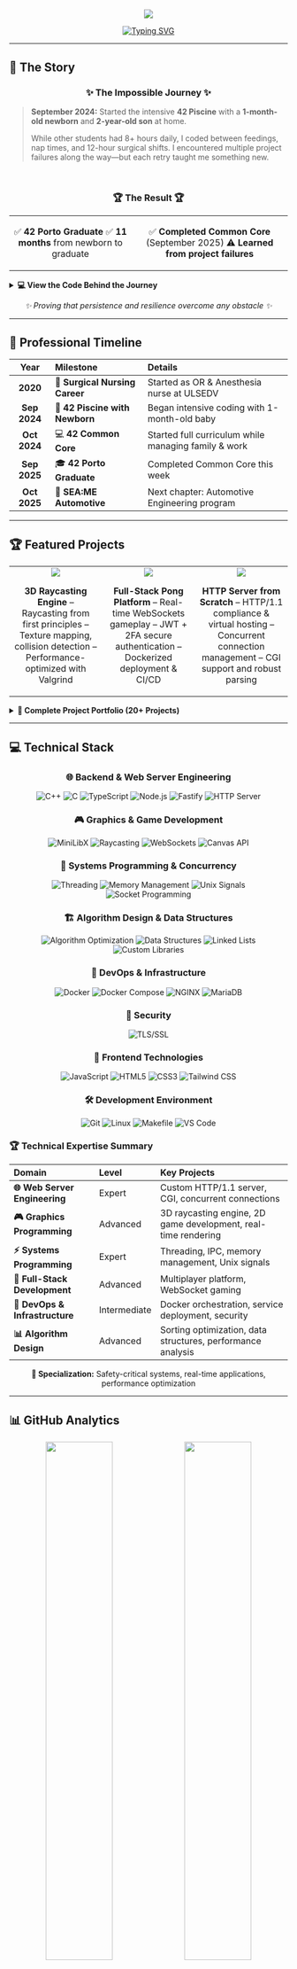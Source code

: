 #

<div align="center">

<img src="https://capsule-render.vercel.app/api?type=waving&color=gradient&customColorList=0,2,2,5,30&height=200&section=header&text=Melanie%20Reis&fontSize=80&fontAlign=50&fontAlignY=40&fontColor=ffffff&desc=From%20Surgery%20to%20Software%20Engineering&descAlign=50&descAlignY=60&animation=fadeIn" />

</div>

<div align="center">

[![Typing SVG](https://readme-typing-svg.demolab.com/?lines=🩺+5+Years+Surgical+Nurse;💻+42+Porto+Graduate;👶+Coded+with+1-month-old+newborn;🎓+Finished+Common+Core+Sept+2025;🚀+Starting+SEA%3AME+October+2025&font=Inter&size=20&duration=3000&pause=1000&color=2F855A&center=true&vCenter=true&width=600&height=100)](https://git.io/typing-svg)

</div>

---

## 🌟 The Story

<div align="center">

### ✨ The Impossible Journey ✨

</div>

> **September 2024:** Started the intensive **42 Piscine** with a **1-month-old newborn** and **2-year-old son** at home.
>
> While other students had 8+ hours daily, I coded between feedings, nap times, and 12-hour surgical shifts. I encountered multiple project failures along the way—but each retry taught me something new.

<br>

<div align="center">

### 🏆 **The Result** 🏆

<table>
<tr>
<td align="center">

✅ **42 Porto Graduate**
✅ **11 months** from newborn to graduate

</td>
<td align="center">

✅ **Completed Common Core** (September 2025)
⚠️ **Learned from project failures**

</td>
</tr>
</table>

</div><details>
<summary><b>💻 View the Code Behind the Journey</b></summary>

<br>

```javascript
// The journey that seemed impossible
const achievement = {
  timeline: "11 months",
  challenges: [
    "👶 1-month newborn",
    "🧒 2-year-old toddler",
    "🏥 Full-time surgical nurse",
    "😴 2-3 hours sleep/night",
    "💻 42 School intensity"
  ],
  result: "42 Porto Graduate",
  failures: "Multiple project retries",

  getInspiration() {
    return "Failure is feedback—keep going!";
  }
};
```

</details>

<div align="center">

*✨ Proving that persistence and resilience overcome any obstacle ✨*

</div>

---

## 🎯 Professional Timeline

<div align="center">

| Year       | Milestone                       | Details                                             |
|:----------:|:--------------------------------|:----------------------------------------------------|
| **2020**   | 🏥 **Surgical Nursing Career**   | Started as OR & Anesthesia nurse at ULSEDV         |
| **Sep 2024** | 👶 **42 Piscine with Newborn**  | Began intensive coding with 1-month-old baby        |
| **Oct 2024** | 💻 **42 Common Core**           | Started full curriculum while managing family & work |
| **Sep 2025** | 🎓 **42 Porto Graduate**        | Completed Common Core this week                      |
| **Oct 2025** | 🚀 **SEA:ME Automotive**        | Next chapter: Automotive Engineering program         |

</div>

---

## 🏆 Featured Projects

<div align="center">

<table>
<tr>
<td align="center" width="33%">

<img src="https://img.shields.io/badge/cub3D-125%2F100-gold?style=for-the-badge&logo=42&logoColor=white" />

**3D Raycasting Engine**
– Raycasting from first principles
– Texture mapping, collision detection
– Performance-optimized with Valgrind

</td>
<td align="center" width="33%">

<img src="https://img.shields.io/badge/ft_transcendence-110%2F100-brightgreen?style=for-the-badge&logo=42&logoColor=white" />

**Full-Stack Pong Platform**
– Real-time WebSockets gameplay
– JWT + 2FA secure authentication
– Dockerized deployment & CI/CD

</td>
<td align="center" width="33%">

<img src="https://img.shields.io/badge/webserv-100%2F100-blue?style=for-the-badge&logo=42&logoColor=white" />

**HTTP Server from Scratch**
– HTTP/1.1 compliance & virtual hosting
– Concurrent connection management
– CGI support and robust parsing

</td>
</tr>
</table>

</div>

<details>
<summary><b>📂 Complete Project Portfolio (20+ Projects)</b></summary>

<br>

| Project               | Score       | Skills                                     | Complexity    |
|:---------------------:|:-----------:|:-------------------------------------------|:-------------:|
| **minishell**         | `99/100`    | Shell implementation, process management   | 🔴 High       |
| **cub3D**             | `125/100`   | 3D graphics, raycasting, memory management | 🔴 High       |
| **webserv**           | `100/100`   | HTTP protocol, concurrency, parsing        | 🔴 High       |
| **ft_transcendence**  | `110/100`   | Full-stack, WebSockets, real-time          | 🔴 High       |
| **Inception**         | `100/100`   | Docker, DevOps, containers                 | 🟡 Medium     |
| **Philosophers**      | `100/100`   | Threading, synchronization                 | 🟡 Medium     |
| **push_swap**         | `100/100`   | Algorithm optimization, sorting            | 🟡 Medium     |
| **so_long**           | `115/100`   | 2D game development                        | 🟡 Medium     |
| **minitalk**          | `116/100`   | UNIX signals, IPC                          | 🟡 Medium     |
| **Born2beroot**       | `106/100`   | System administration                      | 🟢 Basic      |
| **CPP Modules 00-09** | `95-100/100`| OOP, templates, STL                        | 🟡 Medium     |

**🏆 Achievement:** Completed all core projects—some with retries—while balancing healthcare and family.

</details>

---

## 💻 Technical Stack

<div align="center">

### 🌐 Backend & Web Server Engineering
![C++](https://img.shields.io/badge/C++-00599C?style=for-the-badge&logo=cplusplus&logoColor=white)
![C](https://img.shields.io/badge/C-00599C?style=for-the-badge&logo=c&logoColor=white)
![TypeScript](https://img.shields.io/badge/TypeScript-3178C6?style=for-the-badge&logo=typescript&logoColor=white)
![Node.js](https://img.shields.io/badge/Node.js-339933?style=for-the-badge&logo=node.js&logoColor=white)
![Fastify](https://img.shields.io/badge/Fastify-000000?style=for-the-badge&logo=fastify&logoColor=white)
![HTTP Server](https://img.shields.io/badge/HTTP_Server-FF6B35?style=for-the-badge&logo=apache&logoColor=white)

### 🎮 Graphics & Game Development
![MiniLibX](https://img.shields.io/badge/MiniLibX-FF6B6B?style=for-the-badge&logo=opengl&logoColor=white)
![Raycasting](https://img.shields.io/badge/3D_Raycasting-7C3AED?style=for-the-badge&logo=unity&logoColor=white)
![WebSockets](https://img.shields.io/badge/Real--time_Gaming-010101?style=for-the-badge&logo=socket.io&logoColor=white)
![Canvas API](https://img.shields.io/badge/Canvas_API-E34F26?style=for-the-badge&logo=html5&logoColor=white)

### 🔧 Systems Programming & Concurrency
![Threading](https://img.shields.io/badge/Multithreading-4A90E2?style=for-the-badge&logo=c&logoColor=white)
![Memory Management](https://img.shields.io/badge/Memory_Management-FF6B35?style=for-the-badge&logo=c&logoColor=white)
![Unix Signals](https://img.shields.io/badge/Unix_Signals-32CD32?style=for-the-badge&logo=linux&logoColor=white)
![Socket Programming](https://img.shields.io/badge/Socket_Programming-00D9FF?style=for-the-badge&logo=c&logoColor=white)

### 🏗️ Algorithm Design & Data Structures
![Algorithm Optimization](https://img.shields.io/badge/Algorithm_Optimization-7B68EE?style=for-the-badge&logo=algolia&logoColor=white)
![Data Structures](https://img.shields.io/badge/Data_Structures-FF6B6B?style=for-the-badge&logo=c&logoColor=white)
![Linked Lists](https://img.shields.io/badge/Linked_Lists-4A90E2?style=for-the-badge&logo=c&logoColor=white)
![Custom Libraries](https://img.shields.io/badge/Custom_Libraries-32CD32?style=for-the-badge&logo=c&logoColor=white)

### 🚀 DevOps & Infrastructure
![Docker](https://img.shields.io/badge/Docker-2496ED?style=for-the-badge&logo=docker&logoColor=white)
![Docker Compose](https://img.shields.io/badge/Docker_Compose-2496ED?style=for-the-badge&logo=docker&logoColor=white)
![NGINX](https://img.shields.io/badge/NGINX-009639?style=for-the-badge&logo=nginx&logoColor=white)
![MariaDB](https://img.shields.io/badge/MariaDB-003545?style=for-the-badge&logo=mariadb&logoColor=white)

### 🔐 Security
![TLS/SSL](https://img.shields.io/badge/TLS%2FSSL-326CE5?style=for-the-badge&logo=letsencrypt&logoColor=white)

### 🎨 Frontend Technologies
![JavaScript](https://img.shields.io/badge/JavaScript-F7DF1E?style=for-the-badge&logo=javascript&logoColor=black)
![HTML5](https://img.shields.io/badge/HTML5-E34F26?style=for-the-badge&logo=html5&logoColor=white)
![CSS3](https://img.shields.io/badge/CSS3-1572B6?style=for-the-badge&logo=css3&logoColor=white)
![Tailwind CSS](https://img.shields.io/badge/Tailwind_CSS-06B6D4?style=for-the-badge&logo=tailwindcss&logoColor=white)

### 🛠️ Development Environment
![Git](https://img.shields.io/badge/Git-F05032?style=for-the-badge&logo=git&logoColor=white)
![Linux](https://img.shields.io/badge/Linux-FCC624?style=for-the-badge&logo=linux&logoColor=black)
![Makefile](https://img.shields.io/badge/Make-427819?style=for-the-badge&logo=cmake&logoColor=white)
![VS Code](https://img.shields.io/badge/VS_Code-007ACC?style=for-the-badge&logo=visualstudiocode&logoColor=white)

</div>

### 🏆 **Technical Expertise Summary**

<div align="center">

| Domain | Level | Key Projects |
|:-------|:------|:-------------|
| **🌐 Web Server Engineering** | Expert | Custom HTTP/1.1 server, CGI, concurrent connections |
| **🎮 Graphics Programming** | Advanced | 3D raycasting engine, 2D game development, real-time rendering |
| **⚡ Systems Programming** | Expert | Threading, IPC, memory management, Unix signals |
| **🔧 Full-Stack Development** | Advanced | Multiplayer platform, WebSocket gaming |
| **🐳 DevOps & Infrastructure** | Intermediate | Docker orchestration, service deployment, security |
| **📊 Algorithm Design** | Advanced | Sorting optimization, data structures, performance analysis |

**🎯 Specialization:** Safety-critical systems, real-time applications, performance optimization

</div>

---

## 📊 GitHub Analytics

<div align="center">

<img width="49%" src="https://github-readme-stats.vercel.app/api?username=melaniereis&show_icons=true&theme=tokyonight&hide_border=true&bg_color=0D1117&title_color=00D9FF&icon_color=FF6B6B&text_color=FFFFFF&ring_color=7C3AED" />
<img width="49%" src="https://github-readme-streak-stats.herokuapp.com/?user=melaniereis&theme=tokyonight&hide_border=true&background=0D1117&stroke=00D9FF&ring=7C3AED&fire=FF6B6B&currStreakLabel=FFFFFF" />

<img width="60%" src="https://github-readme-stats.vercel.app/api/top-langs/?username=melaniereis&layout=compact&theme=tokyonight&hide_border=true&title_color=00D9FF&text_color=FFFFFF&bg_color=0D1117" />

</div>

---

## 🚀 Next Chapter: SEA:ME Automotive

<div align="center">

<table>
<tr>
<td width="30%" align="center">

<img width="120" src="https://media.giphy.com/media/fwbzI2kV3Qrlpkh59e/giphy.gif" />

</td>
<td width="70%">

### Starting October 2025

**Bridging Healthcare & Automotive Technology**
Fresh from graduating 42 Porto while balancing surgery and motherhood, I’m ready to apply my surgical precision and growth mindset to automotive engineering.

**Focus Areas:**
- 🩺 **In-vehicle Health Monitoring** – real-time driver wellness
- 🚨 **Emergency Response** – life-saving automation
- ⚡ **Safety-Critical Software** – zero-error applications
- 🧠 **Driver Assistance** – health-aware intelligence

</td>
</tr>
</table>

</div>

---

## 🤝 Let’s Connect

<div align="center">

<table>
<tr>
<td align="center">

[![LinkedIn](https://img.shields.io/badge/LinkedIn-0077B5?style=for-the-badge&logo=linkedin&logoColor=white)](https://www.linkedin.com/in/melanie-ferraz-reis-622229a5)
[![Email](https://img.shields.io/badge/Email-D14836?style=for-the-badge&logo=gmail&logoColor=white)](mailto:melanie.ferraz@ua.pt)
[![GitHub](https://img.shields.io/badge/GitHub-100000?style=for-the-badge&logo=github&logoColor=white)](https://github.com/melaniereis)

</td>
<td align="center">

📍 **Ovar, Portugal** 🇵🇹
🎓 **Status:** 42 Porto Graduate
🎯 **Open to:** HealthTech & Automotive roles
🌟 **Specialization:** Safety-critical systems

</td>
</tr>
</table>

<img src="https://komarev.com/ghpvc/?username=melaniereis&label=Profile%20Views&color=2F855A&style=flat" />

</div>

---

<div align="center">

<img src="https://capsule-render.vercel.app/api?type=waving&color=gradient&customColorList=0,2,2,5,30&height=120&section=footer" />

### 💭 *“I approach code with the same precision as surgery—focused, reliable, and resilient.”*

**Ready to build the future of HealthTech and Automotive together?** 🚀

</div>

